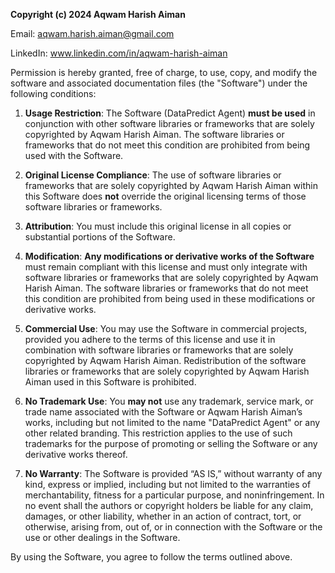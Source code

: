 **Copyright (c) 2024 Aqwam Harish Aiman**

Email: aqwam.harish.aiman@gmail.com  

LinkedIn: www.linkedin.com/in/aqwam-harish-aiman

Permission is hereby granted, free of charge, to use, copy, and modify the software and associated documentation files (the "Software") under the following conditions:

1. **Usage Restriction**: The Software (DataPredict Agent) **must be used** in conjunction with other software libraries or frameworks that are solely copyrighted by Aqwam Harish Aiman. The software libraries or frameworks that do not meet this condition are prohibited from being used with the Software.

2. **Original License Compliance**: The use of software libraries or frameworks that are solely copyrighted by Aqwam Harish Aiman within this Software does **not** override the original licensing terms of those software libraries or frameworks.

3. **Attribution**: You must include this original license in all copies or substantial portions of the Software.

4. **Modification**: **Any modifications or derivative works of the Software** must remain compliant with this license and must only integrate with software libraries or frameworks that are solely copyrighted by Aqwam Harish Aiman. The software libraries or frameworks that do not meet this condition are prohibited from being used in these modifications or derivative works.

5. **Commercial Use**: You may use the Software in commercial projects, provided you adhere to the terms of this license and use it in combination with software libraries or frameworks that are solely copyrighted by Aqwam Harish Aiman. Redistribution of the software libraries or frameworks that are solely copyrighted by Aqwam Harish Aiman used in this Software is prohibited.

6. **No Trademark Use**: You **may not** use any trademark, service mark, or trade name associated with the Software or Aqwam Harish Aiman’s works, including but not limited to the name "DataPredict Agent" or any other related branding. This restriction applies to the use of such trademarks for the purpose of promoting or selling the Software or any derivative works thereof.

7. **No Warranty**: The Software is provided “AS IS,” without warranty of any kind, express or implied, including but not limited to the warranties of merchantability, fitness for a particular purpose, and noninfringement. In no event shall the authors or copyright holders be liable for any claim, damages, or other liability, whether in an action of contract, tort, or otherwise, arising from, out of, or in connection with the Software or the use or other dealings in the Software.

By using the Software, you agree to follow the terms outlined above.

